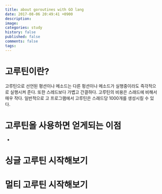 ```yaml
---
title: about goroutines with GO lang
date: 2017-08-06 20:49:41 +0900
description: 
image: 
categories: study
history: false
published: false
comments: false
tags:
---
```


# 고루틴이란?

고루틴으로 선언된 평션이나 메소드는 다른 펑션이나 메소드가 실행중이라도 즉각적으로 실행시켜 준다. 또한 스레드보다 가볍고 간결하다. 고루틴의 비용은 스래드에 비해서 매우 작다. 일반적으로 고 프로그램에서 고루틴은 스래드당 1000개를 생성시킬 수 있다.

# 고루틴을 사용하면 얻게되는 이점

- 

# 싱글 고루틴 시작해보기

# 멀티 고루틴 시작해보기


